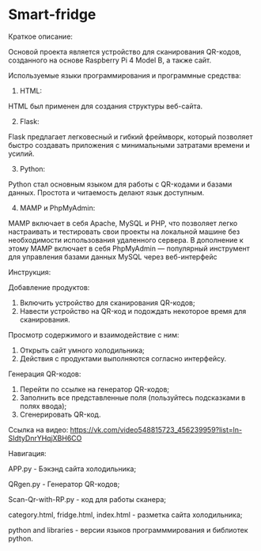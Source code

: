 # Smart-fridge

Краткое описание:

Основой проекта является устройство для сканирования QR-кодов, созданного на основе Raspberry Pi 4 Model B, а также сайт.

Используемые языки программирования и программные средства:

1.	HTML:
   
HTML был применен для создания структуры веб-сайта.

2.	Flask:
   
Flask предлагает легковесный и гибкий фреймворк, который позволяет быстро создавать приложения с минимальными затратами времени и усилий.

3.	Python:
   
Python стал основным языком для работы с QR-кодами и базами данных. Простота и читаемость делают язык доступным.

4.	MAMP и PhpMyAdmin:
   
MAMP включает в себя Apache, MySQL и PHP, что позволяет легко настраивать и тестировать свои проекты на локальной машине без необходимости использования удаленного сервера. В дополнение к этому MAMP включает в себя PhpMyAdmin — популярный инструмент для управления базами данных MySQL через веб-интерфейс





Инструкция:

Добавление продуктов:
1.	Включить устройство для сканирования QR-кодов;
2.	Навести устройство на QR-код и подождать некоторое время для сканирования.
   
Просмотр содержимого и взаимодействие с ним:
1.	Открыть сайт умного холодильника;
2.	Действия с продуктами выполняются согласно интерфейсу.

Генерация QR-кодов:
1.	Перейти по ссылке на генератор QR-кодов;
2.	Заполнить все представленные поля (пользуйтесь подсказками в полях ввода);
3.	Сгенерировать QR-код.


Ссылка на видео:
https://vk.com/video548815723_456239959?list=ln-SIdtyDnrYHqjXBH6CO


Навигация:

APP.py - Бэкэнд сайта холодильника;

QRgen.py - Генератор QR-кодов;

Scan-Qr-with-RP.py - код для работы сканера;

category.html, fridge.html, index.html - разметка сайта холодильника;

python and libraries - версии языков программмирования и библиотек python.



